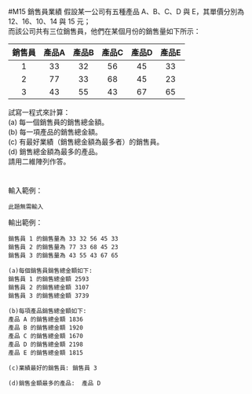 #M15 銷售員業績
假設某一公司有五種產品 A、B、C、D 與 E，其單價分別為 12、16、10、14 與 15 元；<br>
而該公司共有三位銷售員，他們在某個月份的銷售量如下所示：

|銷售員|產品A|產品B|產品C|產品D|產品E|
|:--:|:--:|:--:|:--:|:--:|:--:|
|1|33|32|56|45|33|
|2|77|33|68|45|23|
|3|43|55|43|67|65|

試寫一程式來計算：<br>
(a) 每一個銷售員的銷售總金額。<br>
(b) 每一項產品的銷售總金額。<br>
(c) 有最好業績（銷售總金額為最多者）的銷售員。<br>
(d) 銷售總金額為最多的產品。<br>
請用二維陣列作答。
#
輸入範例：
```
此題無需輸入
```
輸出範例：
```
銷售員 1 的銷售量為 33 32 56 45 33
銷售員 2 的銷售量為 77 33 68 45 23
銷售員 3 的銷售量為 43 55 43 67 65

(a)每個銷售員銷售總金額如下:
銷售員 1 的銷售總金額 2593
銷售員 2 的銷售總金額 3107
銷售員 3 的銷售總金額 3739

(b)每項產品銷售總金額如下:
產品 A 的銷售總金額 1836
產品 B 的銷售總金額 1920
產品 C 的銷售總金額 1670
產品 D 的銷售總金額 2198
產品 E 的銷售總金額 1815

(c)業績最好的銷售員: 銷售員 3

(d)銷售金額最多的產品:  產品 D
```
